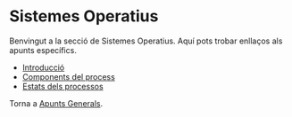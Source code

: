 # Sistemes Operatius

Benvingut a la secció de Sistemes Operatius. Aquí pots trobar enllaços als apunts específics.

- [Introducció](processos/01-introduccio.md)
- [Components del process](processos/02-components-del-proces.md)
- [Estats dels processos](processos/03-estats-processos.md)

Torna a [Apunts Generals](../README.md).
